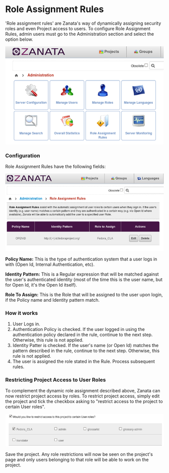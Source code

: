 # Role Assignment Rules

'Role assignment rules' are Zanata's way of dynamically assigning security roles and even Project access to users. To configure Role Assignment Rules, admin users must go to the Administration section and select the option below.

![Role Assignment Rules Location](img/screenshots/role-assignment-rules/admin-role-assignment-rules.png)


### Configuration

Role Assignment Rules have the following fields:

![Role Assignment Rules](img/screenshots/role-assignment-rules/role-assignment-rules.png)

**Policy Name:** This is the type of authentication system that a user logs in with (Open Id, Internal Authentication, etc).

**Identity Pattern:** This is a Regular expression that will be matched against the user's authenticated identity (most of the time this is the user name, but for Open Id, it's the Open Id itself).

**Role To Assign:** This is the Role that will be assigned to the user upon login, if the Policy name and Identity pattern match.


### How it works

1. User Logs in.
2. Authentication Policy is checked. If the user logged in using the authentication policy declared in the rule, continue to the next step. Otherwise, this rule is not applied.
3. Identity Patter is checked. If the user's name (or Open Id) matches the pattern described in the rule, continue to the next step. Otherwise, this rule is not applied.
4. The user is assigned the role stated in the Rule. Process subsequent rules.


### Restricting Project Access to User Roles

To complement the dynamic role assignment described above, Zanata can now restrict project access by roles. To restrict project access, simply edit the project and tick the checkbox asking to "restrict access to the project to certain User roles".

![Project Restriction by User Roles](img/screenshots/role-assignment-rules/restrict-project.png)

Save the project. Any role restrictions will now be seen on the project's page and only users belonging to that role will be able to work on the project.